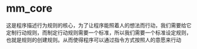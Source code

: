 # mm_core
 这是程序描述行为规则的核心，为了让程序能照着人的想法而行动，我们需要给它定制行动规则，而制定行动规则需要一个标准，所以我们需要一个标准设定规则，也就是规则的创建规则。从而使得程序可以通过指令方式按照人的意愿来行动
